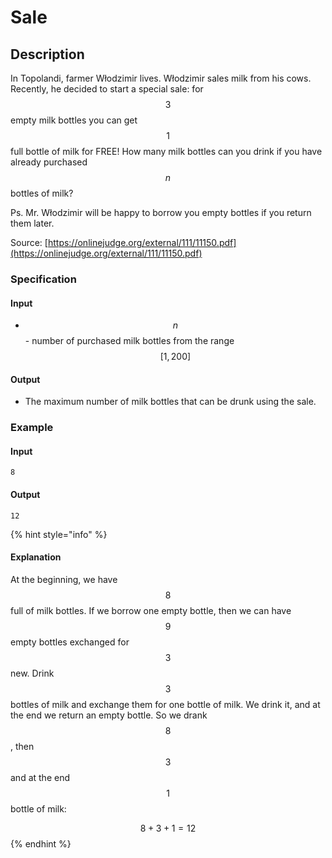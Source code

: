 # Sale

## Description

In Topolandi, farmer Włodzimir lives. 
Włodzimir sales milk from his cows.
Recently, he decided to start a special sale: for $$3$$ empty milk bottles you can get $$1$$ full bottle of milk for FREE!
How many milk bottles can you drink if you have already purchased $$n$$ bottles of milk?

Ps. Mr. Włodzimir will be happy to borrow you empty bottles if you return them later.

Source: [https://onlinejudge.org/external/111/11150.pdf](https://onlinejudge.org/external/111/11150.pdf)

### Specification

#### Input

* $$n$$ - number of purchased milk bottles from the range $$[1,200]$$

#### Output

* The maximum number of milk bottles that can be drunk using the sale.

### Example

#### Input

```
8
```

#### Output

```
12
```

{% hint style="info" %}
#### Explanation

At the beginning, we have $$8$$ full of milk bottles.
If we borrow one empty bottle, then we can have $$9$$ empty bottles exchanged for $$3$$ new.
Drink $$3$$ bottles of milk and exchange them for one bottle of milk. 
We drink it, and at the end we return an empty bottle.
So we drank $$8$$, then $$3$$ and at the end $$1$$ bottle of milk:

$$8+3+1=12$$ 
{% endhint %}

